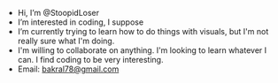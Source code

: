 - Hi, I’m @StoopidLoser
- I’m interested in coding, I suppose
- I’m currently trying to learn how to do things with visuals, but I'm not really sure what I'm doing.
- I'm willing to collaborate on anything. I'm looking to learn whatever I can. I find coding to be very interesting.
- Email: bakral78@gmail.com

<!---
StoopidLoser/StoopidLoser is a ✨ special ✨ repository because its `README.md` (this file) appears on your GitHub profile.
You can click the Preview link to take a look at your changes.
--->
